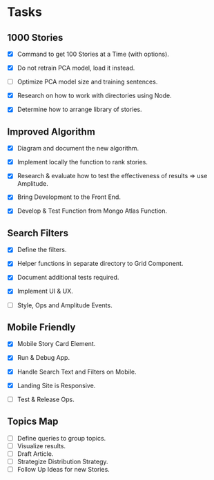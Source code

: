 # Tasks

## 1000 Stories
- [X] Command to get 100 Stories at a Time (with options).
- [X] Do not retrain PCA model, load it instead.
- [ ] Optimize PCA model size and training sentences.
- [X] Research on how to work with directories using Node.
- [X] Determine how to arrange library of stories.


## Improved Algorithm
- [X] Diagram and document the new algorithm.
- [X] Implement locally the function to rank stories.
- [X] Research & evaluate how to test the effectiveness of results => use Amplitude.
- [X] Bring Development to the Front End.
- [X] Develop & Test Function from Mongo Atlas Function.


## Search Filters
- [X] Define the filters.
- [X] Helper functions in separate directory to Grid Component.
- [X] Document additional tests required.
- [X] Implement UI & UX.
- [ ] Style, Ops and Amplitude Events.


## Mobile Friendly
- [X] Mobile Story Card Element.
- [X] Run & Debug App.
- [X] Handle Search Text and Filters on Mobile.
- [X] Landing Site is Responsive.
- [ ] Test & Release Ops.


## Topics Map
- [ ] Define queries to group topics. 
- [ ] Visualize results.
- [ ] Draft Article.
- [ ] Strategize Distribution Strategy.
- [ ] Follow Up Ideas for new Stories.
